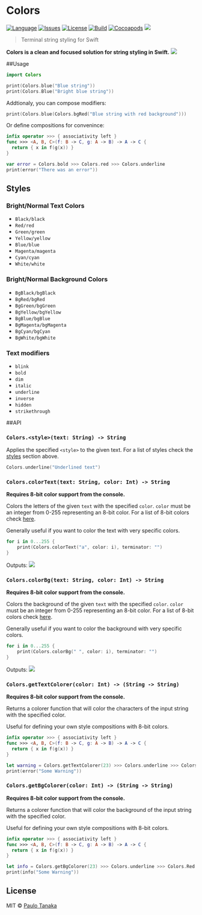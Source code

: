 # Colors

[![Language](http://img.shields.io/badge/language-swift-brightgreen.svg?style=flat
)](https://developer.apple.com/swift)
[![Issues](https://img.shields.io/github/issues/paulot/Colors.svg
)](https://github.com/paulot/Colors/issues?state=open)
[![License](https://img.shields.io/badge/license-MIT-blue.svg)](https://github.com/paulot/Colors/blob/master/LICENSE)
[![Build](https://travis-ci.org/paulot/Colors.svg?branch=master)](https://travis-ci.org/paulot/Colors)
[![Cocoapods](https://cocoapod-badges.herokuapp.com/v/Colors/badge.png)](https://cocoapods.org/pods/Colors)
[![](http://img.shields.io/badge/unicorn-approved-ff69b4.svg)](https://www.youtube.com/watch?v=9auOCbH5Ns4)

> Terminal string styling for Swift

**Colors is a clean and focused solution for string styling in Swift.**
![](https://raw.githubusercontent.com/paulot/Colors/master/media/ANSIColors.png)

##Usage
``` swift
import Colors

print(Colors.blue("Blue string"))
print(Colors.Blue("Bright blue string"))
```

Addtionaly, you can compose modifiers:
```swift
print(Colors.blue(Colors.bgRed("Blue string with red background")))
```

Or define compositions for convenince:
```swift
infix operator >>> { associativity left }
func >>> <A, B, C>(f: B -> C, g: A -> B) -> A -> C {
  return { x in f(g(x)) }
}

var error = Colors.bold >>> Colors.red >>> Colors.underline
print(error("There was an error"))
```

## Styles
### Bright/Normal Text Colors
- `Black/black`
- `Red/red`
- `Green/green`
- `Yellow/yellow`
- `Blue/blue`
- `Magenta/magenta`
- `Cyan/cyan`
- `White/white`

### Bright/Normal Background Colors
- `BgBlack/bgBlack`
- `BgRed/bgRed`
- `BgGreen/bgGreen`
- `BgYellow/bgYellow`
- `BgBlue/bgBlue`
- `BgMagenta/bgMagenta`
- `BgCyan/bgCyan`
- `BgWhite/bgWhite`

### Text modifiers
- `blink`
- `bold`
- `dim`
- `italic`
- `underline`
- `inverse`
- `hidden`
- `strikethrough`

##API

### `Colors.<style>(text: String) -> String`
Applies the specified `<style>` to the given text. For a list of styles check the [styles](https://github.com/paulot/Colors/blob/master/README.md#styles) section above.

```swift
Colors.underline("Underlined text")
```

### `Colors.colorText(text: String, color: Int) -> String`
**Requires 8-bit color support from the console.**

Colors the letters of the given `text` with the specified `color`. `color` must be an integer from 0-255 representing an 8-bit color. For a list of 8-bit colors check [here](http://bitmote.com/index.php?post/2012/11/19/Using-ANSI-Color-Codes-to-Colorize-Your-Bash-Prompt-on-Linux).

Generally useful if you want to color the text with very specific colors.
```swift
for i in 0...255 {
    print(Colors.colorText("a", color: i), terminator: "")
}
```
Outputs:
![](https://raw.githubusercontent.com/paulot/Colors/master/media/Text.png)

### `Colors.colorBg(text: String, color: Int) -> String`
**Requires 8-bit color support from the console.**

Colors the background of the given `text` with the specified `color`. `color` must be an integer from 0-255 representing an 8-bit color. For a list of 8-bit colors check [here](http://bitmote.com/index.php?post/2012/11/19/Using-ANSI-Color-Codes-to-Colorize-Your-Bash-Prompt-on-Linux).

Generally useful if you want to color the background with very specific colors.
```swift
for i in 0...255 {
    print(Colors.colorBg(" ", color: i), terminator: "")
}
```
Outputs:
![](https://raw.githubusercontent.com/paulot/Colors/master/media/Backgrounds.png)

### `Colors.getTextColorer(color: Int) -> (String -> String)`
**Requires 8-bit color support from the console.**

Returns a colorer function that will color the characters of the input string with the specified color.

Useful for defining your own style compositions with 8-bit colors.

```swift
infix operator >>> { associativity left }
func >>> <A, B, C>(f: B -> C, g: A -> B) -> A -> C {
  return { x in f(g(x)) }
}

let warning = Colors.getTextColorer(23) >>> Colors.underline >>> Colors.BgRed
print(error("Some Warning"))
```

### `Colors.getBgColorer(color: Int) -> (String -> String)`
**Requires 8-bit color support from the console.**

Returns a colorer function that will color the background of the input string with the specified color.

Useful for defining your own style compositions with 8-bit colors.

```swift
infix operator >>> { associativity left }
func >>> <A, B, C>(f: B -> C, g: A -> B) -> A -> C {
  return { x in f(g(x)) }
}

let info = Colors.getBgColorer(23) >>> Colors.underline >>> Colors.Red
print(info("Some Warning"))
```

## License


MIT © [Paulo Tanaka](http://github.com/paulot)
